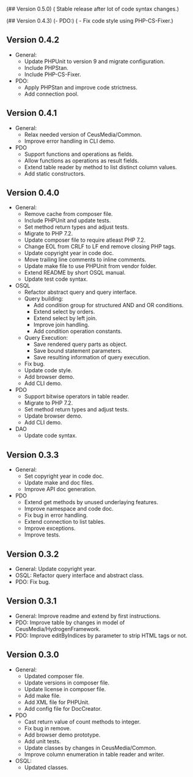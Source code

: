 (## Version 0.5.0)
(	Stable release after lot of code syntax changes.)

(## Version 0.4.3)
(- PDO:)
(	- Fix code style using PHP-CS-Fixer.)

## Version 0.4.2
- General:
	- Update PHPUnit to version 9 and migrate configuration.
	- Include PHPStan.
	- Include PHP-CS-Fixer.
- PDO:
	- Apply PHPStan and improve code strictness.
	- Add connection pool.

## Version 0.4.1
- General:
	- Relax needed version of CeusMedia/Common.
	- Improve error handling in CLI demo.
- PDO
	- Support functions and operations as fields.
	- Allow functions as operations as result fields.
	- Extend table reader by method to list distinct column values.
	- Add static constructors.

## Version 0.4.0
- General:
	- Remove cache from composer file.
	- Include PHPUnit and update tests.
	- Set method return types and adjust tests.
	- Migrate to PHP 7.2.
	- Update composer file to require atleast PHP 7.2.
	- Change EOL from CRLF to LF end remove closing PHP tags.
	- Update copyright year in code doc.
	- Move trailing line comments to inline comments.
	- Update make file to use PHPUnit from vendor folder.
	- Extend README by short OSQL manual.
	- Update test code syntax.
- OSQL
	- Refactor abstract query and query interface.
	- Query building:
		- Add condition group for structured AND and OR conditions.
		- Extend select by orders.
		- Extend select by left join.
		- Improve join handling.
		- Add condition operation constants.
	- Query Execution:
		- Save rendered query parts as object.
		- Save bound statement parameters.
		- Save resulting information of query execution.
	- Fix bug.
	- Update code style.
	- Add browser demo.
	- Add CLI demo.
- PDO
	- Support bitwise operators in table reader.
	- Migrate to PHP 7.2.
	- Set method return types and adjust tests.
	- Update  browser demo.
	- Add  CLI demo.
- DAO
	- Update code syntax.

## Version 0.3.3
- General:
	- Set copyright year in code doc.
	- Update make and doc files.
	- Improve API doc generation.
- PDO
	- Extend get methods by unused underlaying features.
	- Improve namespace and code doc.
	- Fix bug in error handling.
	- Extend connection to list tables.
	- Improve exceptions.
	- Improve tests.

## Version 0.3.2
- General: Update copyright year.
- OSQL: Refactor query interface and abstract class.
- PDO: Fix bug.

## Version 0.3.1
- General: Improve readme and extend by first instructions.
- PDO: Improve table by changes in model of CeusMedia/HydrogenFramework.
- PDO: Improve editByIndices by parameter to strip HTML tags or not.

## Version 0.3.0
- General:
	- Updated composer file.
	- Update versions in composer file.
	- Update license in composer file.
	- Add make file.
	- Add XML file for PHPUnit.
	- Add config file for DocCreator.
- PDO
	- Cast return value of count methods to integer.
	- Fix bug in remove.
	- Add browser demo prototype.
	- Add unit tests.
	- Update classes by changes in CeusMedia/Common.
	- Improve column enumeration in table reader and writer.
- OSQL:
	- Updated classes.
